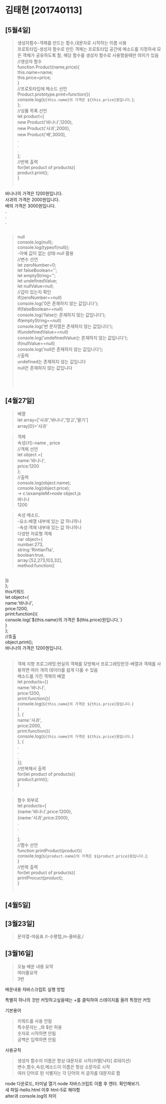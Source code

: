 # 김태현 [201740113]
## [5월4일]
> 생성자함수-객체를 만드는 함수,대문자로 시작하는 이름 사용<br>
> 프로토타입-생성자 함수로 만든 객체는 프로토타입 공간에 메소드를 지정하새 모든 객체가 공유하도록 함, 해당 함수를 생성자 함수로 사용했을때만 의미가 있음<br>
//생성자 함수<br>
function Product(name,price){<br>
    this.name=name;<br>
    this.price=price;<br>
}<br>
//프로토타입에 메소드 선언<br>
Product.prototype.print=function(){<br>
    console.log(`${this.name}의 가격은 ${this.price}원입니다.`);<br>
};<br>
//상품 목록 선언<br>
let product=[<br>
    new Product('바나나',1200),<br>
    new Product('사과',2000),<br>
    new Product('배',3000),<br>
    .<br>
    .<br>
    .<br>
];<br>
//반복 출력<br>
for(let product of products){<br>
    product.print();<br>
}<br><br>

바나나의 가격은 1200원입니다.<br>
사과의 가격은 2000원입니다.<br>
배의 가격은 3000원입니다.<br>
.<br>
.<br>
.<br><br>

>null<br>
console.log(null);<br>
console.log(typeof(null));<br>
-아예 값이 없는 상태-null 활용<br>
//변수 선언<br>
let zeroNumber=0;<br>
let falseBoolean='';<br>
let emptyString='';<br>
let undefinedValue;<br>
let nullValue=null;<br>
//갑이 있는지 확인<br>
if(zeroNumber==null)<br>
    console.log('0은 존재하지 않는 값입니다');<br>
if(falseBoolean==null)<br>
    console.log('false는 존재하지 않는 값입니다');<br>
if(emptyString==null)<br>
    console.log('반 문자열은 존재하지 않는 값입니다');<br>
if(undefinedValue==null)<br>
    console.log('undefinedValue는 존재하지 않는 값입니다');<br>
if(nullValue==null)<br>
    console.log('null은 존재하지 않는 값입니다');<br>
//출력<br>
undefined는 존재하지 않는 값입니다<br>
null은 존재하지 않는 값입니다<br><br><br><br>



## [4월27일]
>배열<br>
let array=['사과','바나나','망고','딸기']<br>
array[0]='사과'<br>

>객체<br>
속성(키)-name , price<br>
//객체 선언<br>
let object ={<br>
    name:'바나나',<br>
    price:1200<br>
};<br>
//출력<br>
console.log(object.name);<br>
console.log(object.price);<br>
-> c:\exampleM>node object.js<br>
   바나나<br>
   1200<br>

>속성 메소드.<br>
-요소:배열 내부에 있는 값 하나하나<br>
-속성:객체 내부에 있는 값 하나하나<br>
다양한 자료형 객체<br>
var object={<br>
    number:273,<br>
    string:'RintIanTta',<br>
    boolean:true,<br>
    array:[52,273,103,32],<br>
    method:function({<br>
<br>
    })<br>
};<br>
this키워드<br>
let object={<br>
    name:'바나나',<br>
    price:1200,<br>
    print:function(){<br>
        console.log(`${this.name}의 가격은 ${this.price}원입니다.`)<br>
    }<br>
};<br>
//호출<br>
object.print();<br>
바나나의 가격은 1200원입니다.<br><br>

>객체 지향 프로그래밍:현실의 객체를 모방해서 프로그래밍한것-배열과 객체를 사용하면 여러 개의 데이터를 쉽게 다룰 수 있음<br>
메소드를 가진 객체의 배열<br>
let products=[{<br>
    name:'바나나',<br>
    price:1200,<br>
    print:function(){<br>
        console.log(`${this.name}의 가격은 ${this.price}원입니다.`)<br>
    }<br>
}, {<br>
    name:'사과',<br>
    price:2000,<br>
    print:function(){<br>
        console.log(`${this.name}의 가격은 ${this.price}원입니다.`)<br>
}, {<br>
.<br>
.<br>
.<br>
}];<br>
//반복해서 출력<br>
for(let product of products){<br>
    product.print();<br>
}<br><br>

>함수 외부로<br>
let products=[<br>
    {name:'바나나',price:1200},<br>
    {name:'사과',price:2000},<br>
    .<br>
    .<br>
    .<br>
];<br>
//함수 선언<br>
function printProduct(product){<br>
    console.log(`${product.name}의 가격은 ${product.price}원입니다.`);<br>
}<br>
//반복 출력<br>
for(let product of products){<br>
    printProcuct(product);<br>
}<br><br>



## [4월5일]
>

## [3월23일]
>문자열-따음표
>/t-수평탭,/n-줄바꿈,/

## [3월16일]
> 오늘 배운 내용 요약 <br />
> 여러줄요약 <br>
> 3번

배운내용
자바스크립트 실행 방법

특별히 하나의 것만 커밋하고싶을때는 +를 클릭하여 스테이지를 올려 특정만 커밋

기본용어
> 키워드를 사용 안됨<br>
>특수문자는 _와 $만 허용<br>
>숫자로 시작하면 안됨<br>
>공백은 입력하면 안됨

사용규칙
>생성자 함수의 이름은 항상 대문자로 시작(카멜[낙타] 로테이션)<br>
>변수,함수,속성,메소드이 이름은 항상 소문자로 시작 <br>
>여러 단어로 된 식별자는 각 단어의 처 글자를 대문자로 함

<table>
node 다운로드, 터미널 열기 node 자바스크립트 이름 후 엔터. 확인해보기.<br>
새 파일-hello.html 이후 htnl-5로 해야함<br>
alter과 console.log의 차이
</table>